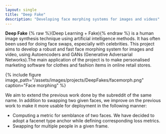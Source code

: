 ```yaml
---
layout: single
title: "Deep Fake"
description: "Developing face morphing systems for images and videos"
---
```

__Deep Fake__ {% raw %}(Deep Learning + Fake){% endraw %} is a human image synthesis technique using artificial intelligence methods. It has often been used for doing face swaps, especially with celebrities.
This project aims to develop a robust and fast face morphing system for images and video, using Autoencoders and GANs (Generative Adversarial Networks).The main application of the project is to make personalised marketing software for clothes and fashion items in online retail stores.

{% include figure image_path="/assets/images/projects/DeepFakes/facemorph.png" caption="Face morphing" %}

We aim to extend the previous work done by the subreddit of the same name. In addition to swapping two given faces, we improve on the previous work to make it more usable for deployment in the following manner:
* Computing a metric for semblance of two faces. We have decided to adopt a facenet type anchor while defining corresponding loss metrics.
* Swapping for multiple people in a given frame.

